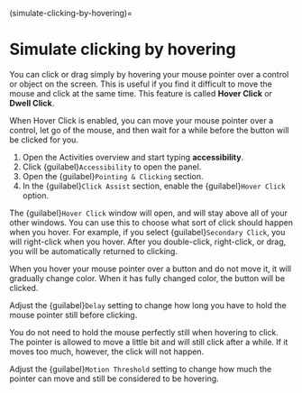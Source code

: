 (simulate-clicking-by-hovering)=
# Simulate clicking by hovering

You can click or drag simply by hovering your mouse pointer over a control or object on the screen. This is useful if you find it difficult to move the mouse and click at the same time. This feature is called **Hover Click** or **Dwell Click**.

When Hover Click is enabled, you can move your mouse pointer over a control, let go of the mouse, and then wait for a while before the button will be clicked for you.

1. Open the Activities overview and start typing **accessibility**.
2. Click {guilabel}`Accessibility` to open the panel.
3. Open the {guilabel}`Pointing & Clicking` section.
4. In the {guilabel}`Click Assist` section, enable the {guilabel}`Hover Click` option.

The {guilabel}`Hover Click` window will open, and will stay above all of your other windows. You can use this to choose what sort of click should happen when you hover. For example, if you select {guilabel}`Secondary Click`, you will right-click when you hover. After you double-click, right-click, or drag, you will be automatically returned to clicking.

When you hover your mouse pointer over a button and do not move it, it will gradually change color. When it has fully changed color, the button will be clicked.

Adjust the {guilabel}`Delay` setting to change how long you have to hold the mouse pointer still before clicking.

You do not need to hold the mouse perfectly still when hovering to click. The pointer is allowed to move a little bit and will still click after a while. If it moves too much, however, the click will not happen.

Adjust the {guilabel}`Motion Threshold` setting to change how much the pointer can move and still be considered to be hovering.

